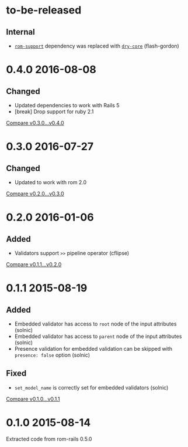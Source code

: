 # to-be-released

## Internal

* [`rom-support`](https://github.com/rom-rb/rom-support) dependency was replaced with [`dry-core`](https://github.com/dry-rb/dry-core) (flash-gordon)

# 0.4.0 2016-08-08

## Changed

* Updated dependencies to work with Rails 5
* [break] Drop support for ruby 2.1

[Compare v0.3.0...v0.4.0](https://github.com/rom-rb/rom-model/compare/v0.3.0...v0.4.0)

# 0.3.0 2016-07-27

## Changed

* Updated to work with rom 2.0

[Compare v0.2.0...v0.3.0](https://github.com/rom-rb/rom-model/compare/v0.2.0...v0.3.0)

# 0.2.0 2016-01-06

## Added

* Validators support `>>` pipeline operator (cflipse)

[Compare v0.1.1...v0.2.0](https://github.com/rom-rb/rom-model/compare/v0.1.1...v0.2.0)

# 0.1.1 2015-08-19

## Added

- Embedded validator has access to `root` node of the input attributes (solnic)
- Embedded validator has access to `parent` node of the input attributes (solnic)
- Presence validation for embedded validation can be skipped with `presence: false` option (solnic)

## Fixed

- `set_model_name` is correctly set for embedded validators (solnic)

[Compare v0.1.0...v0.1.1](https://github.com/rom-rb/rom-model/compare/v0.1.0...v0.1.1)

# 0.1.0 2015-08-14

Extracted code from rom-rails 0.5.0
